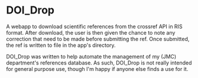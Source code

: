 # DOI_Drop

A webapp to download scientific references from the crossref API in RIS format. After download, the user is 
then given the chance to note any correction that need to be made before submitting the ref. Once submitted, the ref 
is written to file in the app's directory.

DOI_Drop was written to help automate the management of my (JMC) department's references database. As such, DOI_Drop
is not really intended for general purpose use, though I'm happy if anyone else finds a use for it.
